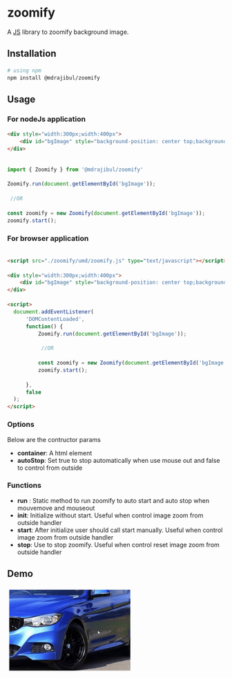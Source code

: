 
# zoomify

A [JS](https://github.com/mdrajibul/zoomify) library to zoomify background image.

## Installation

```bash
# using npm
npm install @mdrajibul/zoomify
```

## Usage

### For nodeJs application

```html
<div style="width:300px;width:400px">
    <div id="bgImage" style="background-position: center top;background-size: cover;background-image: url(https://sb.kaleidousercontent.com/800x533/fe745b9915/cars.jpg);">
</div>
```

```js

import { Zoomify } from '@mdrajibul/zoomify'

Zoomify.run(document.getElementById('bgImage'));

 //OR

const zoomify = new Zoomify(document.getElementById('bgImage'));
zoomify.start();

```


### For browser application

```html

<script src="./zoomify/umd/zoomify.js" type="text/javascript"></script>

<div style="width:300px;width:400px">
    <div id="bgImage" style="background-position: center top;background-size: cover;background-image: url(https://sb.kaleidousercontent.com/800x533/fe745b9915/cars.jpg);">
</div>

<script>
  document.addEventListener(
      'DOMContentLoaded',
      function() {
          Zoomify.run(document.getElementById('bgImage'));

           //OR

          const zoomify = new Zoomify(document.getElementById('bgImage'));
          zoomify.start();

      },
      false
  );
</script>

```

### Options
Below are the contructor params

<ul>
  <li><b>container</b>: A html element</li>
  <li><b>autoStop</b>: Set true to stop automatically when use mouse out and false to control from outside</li>
</ul>

### Functions

- <b>run</b> : Static method to run zoomify to auto start and auto stop when mouvemove and mouseout
- <b>init</b>: Initialize without start. Useful when control image zoom from outside handler
- <b>start</b>: After initialize user should call start manually. Useful when control image zoom from outside handler
- <b>stop</b>: Use to stop zoomify. Useful when control reset image zoom from outside handler

## Demo

!['Zoomify image'](https://raw.githubusercontent.com/mdrajibul/zoomify/master/zoomify.gif)
